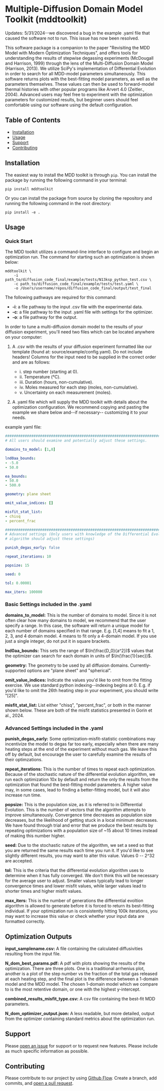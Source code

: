 # Multiple-Diffusion Domain Model Toolkit (mddtoolkit) 
Updates: 5/31/2024--we discovered a bug in the example .yaml file that caused the software not to run. This issue has now been resolved.

This software package is a companion to the paper "Revisiting the MDD Model with Modern Optimization Techniques", and offers tools for understanding the results of stepwise degassing experiments (McDougall and Harrison, 1999) through the lens of the Multi-Diffusion Domain Model (Harrison, 2013). We utilize SciPy's implementation of Differential Evolution in order to search for all MDD-model parameters simultaneously. This software returns plots with the best-fitting model parameters, as well as the parameters themselves. These values can then be used to forward-model thermal histories with other popular programs like Arvert 4.0 (Zeitler., 2004). Advanced users may feel free to experiment with the optimization parameters for customized results, but beginner users should feel comfortable using our software using the default configuration.
## Table of Contents

- [Installation](#installation)
- [Usage](#usage)
- [Support](#support)
- [Contributing](#contributing)

## Installation

The easiest way to install the MDD toolkit is through `pip`. You can install the package by running the following command in your terminal:
```
pip install mddtoolkit
```

Or you can install the package from source by cloning the repository and running the following command in the root directory:
```
pip install -e .
```

## Usage
### Quick Start

The MDD toolkit utilizes a command-line interface to configure and begin an optimization run. The command for starting such an optimization is shown below:


```
mddtoolkit \
    -i path_to/diffusion_code_final/example/tests/N13ksp_python_test.csv \
    -c path_to/diffusion_code_final/example/tests/test.yaml \
    -o /Users/username/repos/diffusion_code_final/output/test_final
```
The following pathways are required for this command: 
* **-i**: a file pathway to the input .csv file with the experimental data.
* **-c**: a file pathway to the input .yaml file with settings for the optimizer.
* **-o**: a file pathway for the output.


In order to tune a multi-diffusion domain model to the results of your diffusion experiment, you'll need two files which can be located anywhere on your computer:
1. A .csv with the results of your diffusion experiment formatted like our template (found at: source/example/config.yaml). Do not include headers! Columns for the input need to be supplied in the correct order and are as follows:
    - i. step number (starting at 0). 
    - ii. Temperature (°C). 
    - iii. Duration (hours, non-cumulative). 
    - iv. Moles measured for each step (moles, non-cumulative). 
    - v. Uncertainty on each measurement (moles). 


2. A .yaml file which will supply the MDD toolkit with details about the optimization configuration.  We recommend copying and pasting the example we share below and--if necessary-- customizing it to your needs.

example yaml file:
```yaml
##################################################################################
# All users should examine and potentially adjust these settings.

domains_to_model: [1,8] 

lnd0aa_bounds: 
- -5.0
- 50.0

ea_bounds: 
- 50.0
- 500.0

geometry: plane sheet

omit_value_indices: []

misfit_stat_list:
- chisq 
- percent_frac 

##################################################################################
# Advanced settings (Only users with knowledge of the Differential Evolution
# algorithm should adjust these settings)

punish_degas_early: false

repeat_iterations: 10

popsize: 15

seed: 0

tol: 0.00001

max_iters: 100000
```
### Basic Settings included in the .yaml

**domains_to_model:** This is the number of domains to model. Since it is not often clear how many domains to model, we recommend that the user specify a range. In this case, the software will return a unique model for each number of domains specified in that range. E.g. [1,4] means to fit a 1, 2, 3, and 4 domain model. 4 means to fit only a 4-domain model. If you use just a single integer, do not put it in square brackets.

**lnd0aa_bounds:** This sets the range of $\ln(\frac{D_0}{a^2})$ values that the optimizer can search for each domain in units of $\ln(\frac{1}{sec})$.

**geometry:** The geometry to be used by all diffusion domains. Currently-supported options are "plane sheet" and "spherical".

**omit_value_indices:** Indicate the values you'd like to omit from the fitting exercise. We use standard python indexing--indexing begins at 0. E.g. if you'd like to omit the 26th heating step in your experiment, you should write "[25]".

**misfit_stat_list:** List either "chisq", "percent_frac", or both in the manner shown below. These are both of the misfit statistics presented in Gorin et al., 2024.

### Advanced Settings included in the .yaml

**punish_degas_early:** Some optimization-misfit-statistic combinations may incentivize the model to degas far too early, especially when there are many heating steps at the end of the experiment without much gas. We leave this off by default, but encourage the user to carefully examine the results of their optimzations.

**repeat_iterations:** This is the number of times to repeat each optimization. Because of the stochastic nature of the differential evolution algorithm, we run each optimization 10x by default and return the only the results from the optimization that found the best-fitting model parameters. A higher value may, in some cases, lead to finding a better-fitting model, but it will also increase run time.

**popsize:** This is the population size, as it is referred to in Differential Evolution. This is the number of vectors that the algorithm attempts to improve simultaneously. Convergence time decreases as population size decreases, but the likelihood of getting stuck in a local minimum decreases. We have found through trial and error that we produce the best results by repeating optimizations with a population size of ~15 about 10 times instead of making this number higher.

**seed:** Due to the stochastic nature of the algorithm, we set a seed so that you are returned the same results each time you run it. If you'd like to see slightly different results, you may want to alter this value. Values 0 -- 2^32 are accepted.

**tol:** This is the criteria that the differential evolution algorithm uses to determine when it has fully converged. We don't think this will be necessary for the average user to adjust. Smaller values typically lead to longer convergence times and lower misfit values, while larger values lead to shorter times and higher misfit values.

**max_iters:** This is the number of generations the differential evoltion algorithm is allowed to generate before it is forced to return its best-fitting individual. If your optimization run is consistently hitting 100k iterations, you may want to increase this value or check whether your input data are formatted correctly.


## Optimization Outputs
**input_samplename.csv:** A file containing the calculated diffusivities resulting from the input file.

**N_dom_best_params.pdf:** A pdf with plots showing the results of the optimization. There are three plots. One is a traditional arrhenius plot, another is a plot of the step number vs the fraction of the total gas released at each heating step, and the final plot is the difference between a 1-domain model and the MDD model. The chosen 1-domain model which we compare to is the most retentive domain, or one with the highest y-intercept.

**combined_results_misfit_type.csv:** A csv file containing the best-fit MDD parameters.

**N_dom_optimizer_output.json:** A less readable, but more detailed, output from the optimizer containing standard metrics about the optimization run.


## Support

Please [open an issue](https://github.com/dgorin1/diffusion_code_final/issues/new) for support or to request new features. Please include as much specific information as possible.

## Contributing

Please contribute to our project by using [Github Flow](https://guides.github.com/introduction/flow/). Create a branch, add commits, and [open a pull request](https://github.com/dgorin1/diffusion_code_final/compare/).

